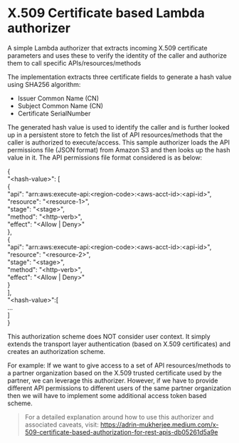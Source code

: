 # X.509 Certificate based Lambda authorizer
A simple Lambda authorizer that extracts incoming X.509 certificate parameters and uses these to
verify the identity of the caller and authorize them to call specific APIs/resources/methods

The implementation extracts three certificate fields to generate a hash value using SHA256 algorithm:
- Issuer Common Name (CN)
- Subject Common Name (CN)
- Certificate SerialNumber

The generated hash value is used to identify the caller and is further looked up in a persistent store to fetch the list of API resources/methods that the caller is authorized to execute/access. This sample authorizer loads the API permissions file (JSON format) from Amazon S3 and then looks up the hash value in it.
The API permissions file format considered is as below:

{\
"\<hash-value\>": [\
 {\
 "api": "arn:aws:execute-api:\<region-code\>:\<aws-acct-id\>:\<api-id\>",\
 "resource": "\<resource-1\>",\
 "stage": "\<stage\>",\
 "method": "\<http-verb\>",\
 "effect": "\<Allow | Deny\>"\
},\
{\
"api": "arn:aws:execute-api:\<region-code\>:\<aws-acct-id\>:\<api-id\>",\
"resource": "\<resource-2\>",\
"stage": "\<stage\>",\
"method": "\<http-verb\>",\
"effect": "\<Allow | Deny\>"\
}\
],\
"\<hash-value\>":[\
...\
]\
}


This authorization scheme does NOT consider user context. It simply extends the transport layer authentication (based on X.509 certificates) and creates an authorization scheme.

For example: If we want to give access to a set of API resources/methods to a partner organization based on the X.509 trusted certificate used by the partner, we can leverage this authorizer. However, if we have to provide different API permissions to different users of the same partner organization then we will have to implement some additional access token based scheme.


> For a detailed explanation around how to use this authorizer and associated caveats, visit:
> https://adrin-mukherjee.medium.com/x-509-certificate-based-authorization-for-rest-apis-db05261d5a9e



